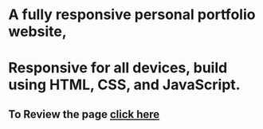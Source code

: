 # A fully responsive personal portfolio website,
# Responsive for all devices, build using HTML, CSS, and JavaScript.
## To Review the page [click here](https://abdallahawad3.github.io/Hoolix/)
